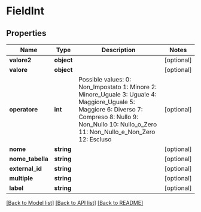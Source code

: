 # FieldInt

## Properties
Name | Type | Description | Notes
------------ | ------------- | ------------- | -------------
**valore2** | **object** |  | [optional] 
**valore** | **object** |  | [optional] 
**operatore** | **int** | Possible values:  0: Non_Impostato  1: Minore  2: Minore_Uguale  3: Uguale  4: Maggiore_Uguale  5: Maggiore  6: Diverso  7: Compreso  8: Nullo  9: Non_Nullo  10: Nullo_o_Zero  11: Non_Nullo_e_Non_Zero  12: Escluso | [optional] 
**nome** | **string** |  | [optional] 
**nome_tabella** | **string** |  | [optional] 
**external_id** | **string** |  | [optional] 
**multiple** | **string** |  | [optional] 
**label** | **string** |  | [optional] 

[[Back to Model list]](../README.md#documentation-for-models) [[Back to API list]](../README.md#documentation-for-api-endpoints) [[Back to README]](../README.md)


